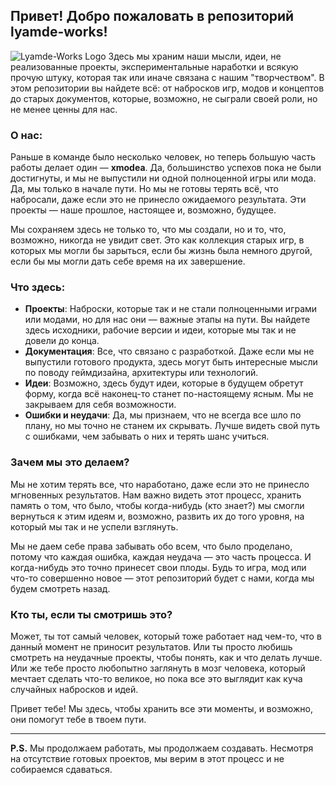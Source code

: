 ## Привет! Добро пожаловать в репозиторий **lyamde-works**!
![Lyamde-Works Logo](https://github.com/milo-src/lyamde-works/blob/main/images/lyamde-works-logo.png?raw=true)
Здесь мы храним наши мысли, идеи, не реализованные проекты, экспериментальные наработки и всякую прочую штуку, которая так или иначе связана с нашим "творчеством". В этом репозитории вы найдете всё: от набросков игр, модов и концептов до старых документов, которые, возможно, не сыграли своей роли, но не менее ценны для нас.

### О нас:
Раньше в команде было несколько человек, но теперь большую часть работы делает один — **xmodea**. Да, большинство успехов пока не были достигнуты, и мы не выпустили ни одной полноценной игры или мода. Да, мы только в начале пути. Но мы не готовы терять всё, что набросали, даже если это не принесло ожидаемого результата. Эти проекты — наше прошлое, настоящее и, возможно, будущее.

Мы сохраняем здесь не только то, что мы создали, но и то, что, возможно, никогда не увидит свет. Это как коллекция старых игр, в которых мы могли бы зарыться, если бы жизнь была немного другой, если бы мы могли дать себе время на их завершение.

### Что здесь:
- **Проекты**: Наброски, которые так и не стали полноценными играми или модами, но для нас они — важные этапы на пути. Вы найдете здесь исходники, рабочие версии и идеи, которые мы так и не довели до конца.
- **Документация**: Все, что связано с разработкой. Даже если мы не выпустили готового продукта, здесь могут быть интересные мысли по поводу геймдизайна, архитектуры или технологий.
- **Идеи**: Возможно, здесь будут идеи, которые в будущем обретут форму, когда всё наконец-то станет по-настоящему ясным. Мы не закрываем для себя возможности.
- **Ошибки и неудачи**: Да, мы признаем, что не всегда все шло по плану, но мы точно не станем их скрывать. Лучше видеть свой путь с ошибками, чем забывать о них и терять шанс учиться.

### Зачем мы это делаем?
Мы не хотим терять все, что наработано, даже если это не принесло мгновенных результатов. Нам важно видеть этот процесс, хранить память о том, что было, чтобы когда-нибудь (кто знает?) мы смогли вернуться к этим идеям и, возможно, развить их до того уровня, на который мы так и не успели взглянуть.

Мы не даем себе права забывать обо всем, что было проделано, потому что каждая ошибка, каждая неудача — это часть процесса. И когда-нибудь это точно принесет свои плоды. Будь то игра, мод или что-то совершенно новое — этот репозиторий будет с нами, когда мы будем смотреть назад.

### Кто ты, если ты смотришь это?
Может, ты тот самый человек, который тоже работает над чем-то, что в данный момент не приносит результатов. Или ты просто любишь смотреть на неудачные проекты, чтобы понять, как и что делать лучше. Или же тебе просто любопытно заглянуть в мозг человека, который мечтает сделать что-то великое, но пока все это выглядит как куча случайных набросков и идей.

Привет тебе! Мы здесь, чтобы хранить все эти моменты, и возможно, они помогут тебе в твоем пути.

---

**P.S.** Мы продолжаем работать, мы продолжаем создавать. Несмотря на отсутствие готовых проектов, мы верим в этот процесс и не собираемся сдаваться.

